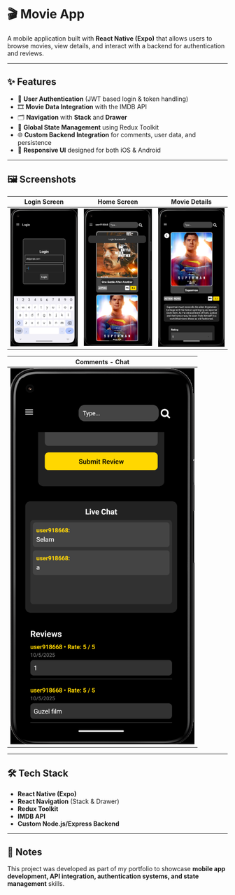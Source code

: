 # 🎬 Movie App

A mobile application built with **React Native (Expo)** that allows users to browse movies, view details, and interact with a backend for authentication and reviews.  

---

## ✨ Features
- 🔑 **User Authentication** (JWT based login & token handling)  
- 🎞 **Movie Data Integration** with the IMDB API  
- 🗂 **Navigation** with **Stack** and **Drawer**  
- 🔄 **Global State Management** using Redux Toolkit  
- 🌐 **Custom Backend Integration** for comments, user data, and persistence  
- 🎨 **Responsive UI** designed for both iOS & Android  

---

## 🖼 Screenshots

| Login Screen | Home Screen | Movie Details |
|--------------|-------------|---------------|
| ![Login](./screenshots/mobile4.png) | ![Home](./screenshots/mobile5.png) | ![Details](./screenshots/mobile2.png) |

| Comments - Chat |
|----------|
| ![Comments](./screenshots/mobile3.png) |

---

## 🛠 Tech Stack
- **React Native (Expo)**  
- **React Navigation** (Stack & Drawer)  
- **Redux Toolkit**  
- **IMDB API**  
- **Custom Node.js/Express Backend**  

---

## 📌 Notes
This project was developed as part of my portfolio to showcase **mobile app development, API integration, authentication systems, and state management** skills.  
